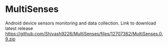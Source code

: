 # MultiSenses
Android device sensors monitoring and data collection.
Link to download latest release https://github.com/Shivash9226/MultiSenses/files/12707362/MultiSenses.0.9.zip
